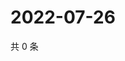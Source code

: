 # 2022-07-26

共 0 条

<!-- BEGIN WEIBO -->
<!-- 最后更新时间 Tue Jul 26 2022 13:38:26 GMT+0800 (China Standard Time) -->

<!-- END WEIBO -->
